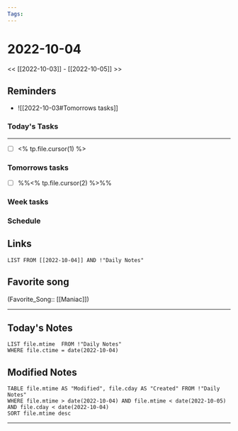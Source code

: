 ```yaml
---
Tags:
---
```

# 2022-10-04
<< [[2022-10-03]] - [[2022-10-05]] >>

## Reminders
- ![[2022-10-03#Tomorrows tasks]]
### Today's Tasks
---
- [ ] <% tp.file.cursor(1) %>



### Tomorrows tasks
- [ ] %%<% tp.file.cursor(2) %>%%
### Week tasks
### Schedule

## Links
```dataview
LIST FROM [[2022-10-04]] AND !"Daily Notes"
```
## Favorite song
(Favorite_Song:: [[Maniac]])
___
## Today's Notes
```dataview
LIST file.mtime  FROM !"Daily Notes"
WHERE file.ctime = date(2022-10-04)
```
## Modified Notes
```dataview
TABLE file.mtime AS "Modified", file.cday AS "Created" FROM !"Daily Notes" 
WHERE file.mtime > date(2022-10-04) AND file.mtime < date(2022-10-05) AND file.cday < date(2022-10-04)
SORT file.mtime desc
```
___
